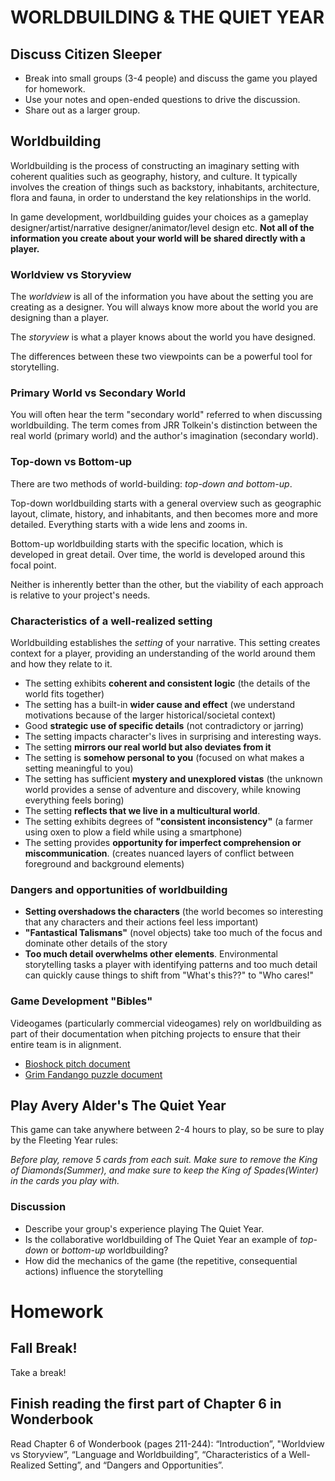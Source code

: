 # WORLDBUILDING & THE QUIET YEAR

## Discuss Citizen Sleeper
- Break into small groups (3-4 people) and discuss the game you played for homework.
- Use your notes and open-ended questions to drive the discussion.
- Share out as a larger group. 

## Worldbuilding
Worldbuilding is the process of constructing an imaginary setting with coherent qualities such as geography, history, and culture. It typically involves the creation of things such as backstory, inhabitants, architecture, flora and fauna, in order to understand the key relationships in the world. 

In game development, worldbuilding guides your choices as a gameplay designer/artist/narrative designer/animator/level design etc. __Not all of the information you create about your world will be shared directly with a player.__

### Worldview vs Storyview
The _worldview_ is all of the information you have about the setting you are creating as a designer. You will always know more about the world you are designing than a player.

The _storyview_ is what a player knows about the world you have designed. 

The differences between these two viewpoints can be a powerful tool for storytelling.

### Primary World vs Secondary World
You will often hear the term "secondary world" referred to when discussing worldbuilding. The term comes from JRR Tolkein's distinction between the real world (primary world) and the author's imagination (secondary world).

### Top-down vs Bottom-up
There are two methods of world-building: _top-down and bottom-up_.

Top-down worldbuilding starts with a general overview such as geographic layout, climate, history, and inhabitants, and then becomes more and more detailed. Everything starts with a wide lens and zooms in.

Bottom-up worldbuilding starts with the specific location, which is developed in great detail. Over time, the world is developed around this focal point.

Neither is inherently better than the other, but the viability of each approach is relative to your project's needs.

### Characteristics of a well-realized setting
Worldbuilding establishes the _setting_ of your narrative. This setting creates context for a player, providing an understanding of the world around them and how they relate to it.

- The setting exhibits __coherent and consistent logic__ (the details of the world fits together)
- The setting has a built-in __wider cause and effect__ (we understand motivations because of the larger historical/societal context)
- Good __strategic use of specific details__ (not contradictory or jarring)
- The setting impacts character's lives in surprising and interesting ways.
- The setting __mirrors our real world but also deviates from it__
- The setting is __somehow personal to you__ (focused on what makes a setting meaningful to you)
- The setting has sufficient __mystery and unexplored vistas__ (the unknown world provides a sense of adventure and discovery, while knowing everything feels boring)
- The setting __reflects that we live in a multicultural world__.
- The setting exhibits degrees of __"consistent inconsistency"__ (a farmer using oxen to plow a field while using a smartphone)
- The setting provides __opportunity for imperfect comprehension or miscommunication__. (creates nuanced layers of conflict between foreground and background elements)

### Dangers and opportunities of worldbuilding
- __Setting overshadows the characters__ (the world becomes so interesting that any characters and their actions feel less important)
- __"Fantastical Talismans"__ (novel objects) take too much of the focus and dominate other details of the story
- __Too much detail overwhelms other elements__. Environmental storytelling tasks a player with identifying patterns and too much detail can quickly cause things to shift from "What's this??" to "Who cares!"


### Game Development "Bibles"
Videogames (particularly commercial videogames) rely on worldbuilding as part of their documentation when pitching projects to ensure that their entire team is in alignment.

- [Bioshock pitch document](https://www.systemshock.org/index.php?PHPSESSID=io2jo027f3navm7heujtng53a5;topic=2121.msg21031#msg21031)
- [Grim Fandango puzzle document](https://grimfandango.network/media/Grim_Fandango_Puzzle_Document.pdf)


## Play Avery Alder's The Quiet Year
 This game can take anywhere between 2-4 hours to play, so be sure to play by the Fleeting Year rules: 
 
 _Before play, remove 5 cards from each suit. Make sure to remove the King of Diamonds(Summer), and make sure to keep the King of Spades(Winter) in the cards you play with._

### Discussion
 - Describe your group's experience playing The Quiet Year.
 - Is the collaborative worldbuilding of The Quiet Year an example of _top-down_ or _bottom-up_ worldbuilding?
 - How did the mechanics of the game (the repetitive, consequential actions) influence the storytelling

# Homework

## Fall Break!
Take a break!

## Finish reading the first part of Chapter 6 in Wonderbook
Read Chapter 6 of Wonderbook (pages 211-244): “Introduction”, "Worldview vs Storyview”, “Language and Worldbuilding”, “Characteristics of a Well-Realized Setting”, and “Dangers and Opportunities”.